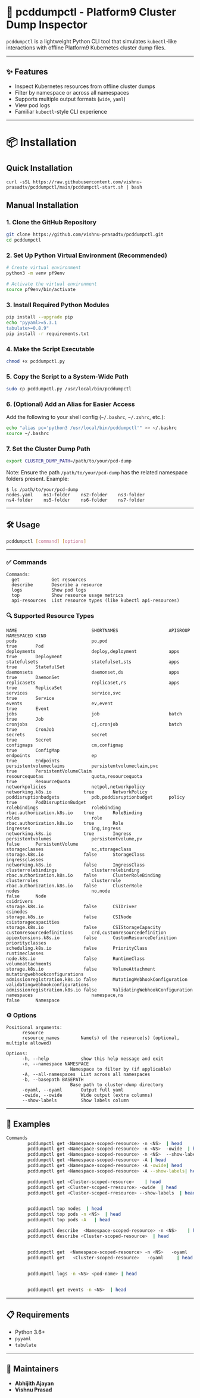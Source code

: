 # 🚀 pcddumpctl - Platform9 Cluster Dump Inspector

`pcddumpctl` is a lightweight Python CLI tool that simulates `kubectl`-like interactions with offline Platform9 Kubernetes cluster dump files.

---

## ✨ Features

- Inspect Kubernetes resources from offline cluster dumps
- Filter by namespace or across all namespaces
- Supports multiple output formats (`wide`, `yaml`)
- View pod logs
- Familiar `kubectl`-style CLI experience

---

# 📦 Installation

## Quick Installation
```
curl -sSL https://raw.githubusercontent.com/vishnu-prasadtv/pcddumpctl/main/pcddumpctl-start.sh | bash
```

## Manual Installation
### 1. Clone the GitHub Repository

```bash
git clone https://github.com/vishnu-prasadtv/pcddumpctl.git
cd pcddumpctl
```

### 2. Set Up Python Virtual Environment (Recommended)

```bash
# Create virtual environment
python3 -m venv pf9env

# Activate the virtual environment
source pf9env/bin/activate
```

### 3. Install Required Python Modules

```bash
pip install --upgrade pip
echo "pyyaml>=5.3.1
tabulate>=0.8.9"
pip install -r requirements.txt
```

### 4. Make the Script Executable

```bash
chmod +x pcddumpctl.py
```

### 5. Copy the Script to a System-Wide Path

```bash
sudo cp pcddumpctl.py /usr/local/bin/pcddumpctl
```

### 6. (Optional) Add an Alias for Easier Access

Add the following to your shell config (`~/.bashrc`, `~/.zshrc`, etc.):


```bash
echo "alias pc='python3 /usr/local/bin/pcddumpctl'" >> ~/.bashrc
source ~/.bashrc
```

### 7. Set the Cluster Dump Path

```bash
export CLUSTER_DUMP_PATH=/path/to/your/pcd-dump
```

Note: Ensure the path `/path/to/your/pcd-dump` has the related namespace folders present.
Example:
```
$ ls /path/to/your/pcd-dump
nodes.yaml    ns1-folder    ns2-folder    ns3-folder
ns4-folder    ns5-folder    ns6-folder    ns7-folder
```

---

## 🛠️ Usage

```bash
pcddumpctl [command] [options]
```

---

### ✅ Commands

```
Commands:
  get            Get resources
  describe       Describe a resource
  logs           Show pod logs
  top            Show resource usage metrics
  api-resources  List resource types (like kubectl api-resources)
```

### 🔍 Supported Resource Types

```
NAME                            SHORTNAMES                   APIGROUP                     NAMESPACED KIND
pods                            po,pod                                                    true       Pod
deployments                     deploy,deployment            apps                         true       Deployment
statefulsets                    statefulset,sts              apps                         true       StatefulSet
daemonsets                      daemonset,ds                 apps                         true       DaemonSet
replicasets                     replicaset,rs                apps                         true       ReplicaSet
services                        service,svc                                               true       Service
events                          ev,event                                                  true       Event
jobs                            job                          batch                        true       Job
cronjobs                        cj,cronjob                   batch                        true       CronJob
secrets                         secret                                                    true       Secret
configmaps                      cm,configmap                                              true       ConfigMap
endpoints                       ep                                                        true       Endpoints
persistentvolumeclaims          persistentvolumeclaim,pvc                                 true       PersistentVolumeClaim
resourcequotas                  quota,resourcequota                                       true       ResourceQuota
networkpolicies                 netpol,networkpolicy         networking.k8s.io            true       NetworkPolicy
poddisruptionbudgets            pdb,poddisruptionbudget      policy                       true       PodDisruptionBudget
rolebindings                    rolebinding                  rbac.authorization.k8s.io    true       RoleBinding
roles                           role                         rbac.authorization.k8s.io    true       Role
ingresses                       ing,ingress                  networking.k8s.io            true       Ingress
persistentvolumes               persistentvolume,pv                                       false      PersistentVolume
storageclasses                  sc,storageclass              storage.k8s.io               false      StorageClass
ingressclasses                                               networking.k8s.io            false      IngressClass
clusterrolebindings             clusterrolebinding           rbac.authorization.k8s.io    false      ClusterRoleBinding
clusterroles                    clusterrole                  rbac.authorization.k8s.io    false      ClusterRole
nodes                           no,node                                                   false      Node
csidrivers                                                   storage.k8s.io               false      CSIDriver
csinodes                                                     storage.k8s.io               false      CSINode
csistoragecapacities                                         storage.k8s.io               false      CSIStorageCapacity
customresourcedefinitions       crd,customresourcedefinition apiextensions.k8s.io         false      CustomResourceDefinition
priorityclasses                                              scheduling.k8s.io            false      PriorityClass
runtimeclasses                                               node.k8s.io                  false      RuntimeClass
volumeattachments                                            storage.k8s.io               false      VolumeAttachment
mutatingwebhookconfigurations                                admissionregistration.k8s.io false      MutatingWebhookConfiguration
validatingwebhookconfigurations                              admissionregistration.k8s.io false      ValidatingWebhookConfiguration
namespaces                      namespace,ns                                              false      Namespace
```

### ⚙️ Options

```
Positional arguments:
      resource
      resource_names        Name(s) of the resource(s) (optional, multiple allowed)

Options:
      -h, --help            show this help message and exit
      -n, --namespace NAMESPACE
                        Namespace to filter by (if applicable)
      -A, --all-namespaces  List across all namespaces
      -b, --basepath BASEPATH
                        Base path to cluster-dump directory
      -oyaml, --oyaml       Output full yaml
      -owide, --owide       Wide output (extra columns)
      --show-labels         Show labels column
```

---

## 🔧 Examples

```bash
Commands 
        pcddumpctl get <Namespace-scoped-resource> -n <NS>  | head 
        pcddumpctl get <Namespace-scoped-resource> -n <NS>  -owide  | head 
        pcddumpctl get <Namespace-scoped-resource> -n <NS>  --show-labels  | head 
        pcddumpctl get <Namespace-scoped-resource> -A | head 
        pcddumpctl get <Namespace-scoped-resource> -A -owide| head 
        pcddumpctl get <Namespace-scoped-resource> -A --show-labels| head 

        pcddumpctl get <Cluster-scoped-resource>    | head 
        pcddumpctl get <Cluster-scoped-rresource> -owide  | head 
        pcddumpctl get <Cluster-scoped-rresource> --show-labels  | head 


        pcddumpctl top nodes  | head 
        pcddumpctl top pods -n <NS>  | head 
        pcddumpctl top pods -A   | head 

        pcddumpctl describe  <Namespace-scoped-resource> -n <NS>    | head 
        pcddumpctl describe <Cluster-scoped-resource>  | head 


        pcddumpctl get  <Namespace-scoped-resource> -n <NS>   -oyaml  | head 
        pcddumpctl get   <Cluster-scoped-resource>   -oyaml     | head 


        pcddumpctl logs -n <NS> <pod-name> | head 

    
        pcddumpctl get events -n <NS>  | head 
```

---

## 📋 Requirements

- Python 3.6+
- `pyyaml`
- `tabulate`

---

## 👥 Maintainers

- **Abhijith Ajayan**
- **Vishnu Prasad**
